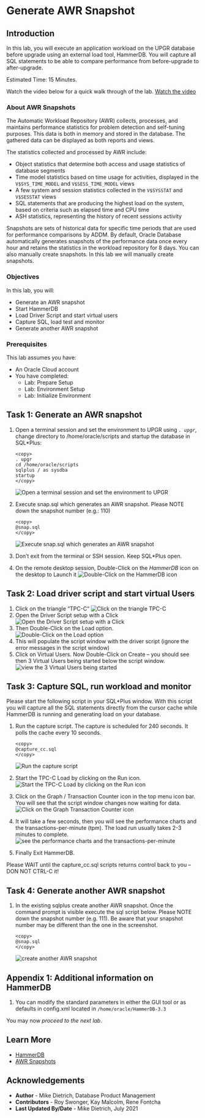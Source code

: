 # Generate AWR Snapshot

## Introduction

In this lab, you will execute an application workload on the UPGR database before upgrade using an external load tool, HammerDB.  You will capture all SQL statements to be able to compare performance from before-upgrade to after-upgrade.

Estimated Time: 15 Minutes.

Watch the video below for a quick walk through of the lab.
[Watch the video](youtube:vK94YigW94Y)

### About AWR Snapshots

The Automatic Workload Repository (AWR) collects, processes, and maintains performance statistics for problem detection and self-tuning purposes. This data is both in memory and stored in the database. The gathered data can be displayed as both reports and views.

The statistics collected and processed by AWR include:
- Object statistics that determine both access and usage statistics of database segments
- Time model statistics based on time usage for activities, displayed in the `V$SYS_TIME_MODEL` and `V$SESS_TIME_MODEL` views
- A few system and session statistics collected in the `V$SYSSTAT` and `V$SESSTAT` views
- SQL statements that are producing the highest load on the system, based on criteria such as elapsed time and CPU time
- ASH statistics, representing the history of recent sessions activity

Snapshots are sets of historical data for specific time periods that are used for performance comparisons by ADDM. By default, Oracle Database automatically generates snapshots of the performance data once every hour and retains the statistics in the workload repository for 8 days. You can also manually create snapshots. In this lab we will manually create snapshots.

### Objectives

In this lab, you will:

- Generate an AWR snapshot
- Start HammerDB
- Load Driver Script and start virtual users
- Capture SQL, load test and monitor
- Generate another AWR snapshot

### Prerequisites

This lab assumes you have:

- An Oracle Cloud account
- You have completed:
    - Lab: Prepare Setup 
    - Lab: Environment Setup
    - Lab: Initialize Environment

## Task 1: Generate an AWR snapshot

1. Open a terminal session and set the environment to UPGR using *`. upgr`*, change directory to /home/oracle/scripts and startup the database in SQL*Plus:

    ```
    <copy>
    . upgr
    cd /home/oracle/scripts
    sqlplus / as sysdba
    startup
    </copy>
    ```
    ![Open a terminal session and set the environment to UPGR](./images/upgrade_19c_1.png " ")

2.  Execute snap.sql which generates an AWR snapshot.  Please NOTE down the snapshot number (e.g.: 110)

    ```
    <copy>
    @snap.sql
    </copy>
    ```
    ![Execute snap.sql which generates an AWR snapshot](./images/upgrade_19c_2.png " ")

3. Don’t exit from the terminal or SSH session. Keep SQL*Plus open.

4. On the remote desktop session, Double-Click on the *HammerDB* icon on the desktop to Launch it
    ![Double-Click on the HammerDB icon](./images/upgrade_19c_3.png " ")

## Task 2: Load driver script and start virtual Users

1. Click on the triangle “TPC-C“
    ![Click on the triangle TPC-C](./images/hammerdb02.png " ")
2. Open the Driver Script setup with a Click
    ![Open the Driver Script setup with a Click](./images/hammerdb03.png " ")
3. Then Double-Click on the Load option.
    ![Double-Click on the Load option](./images/hammerdb04.png " ")
4. This will populate the script window with the driver script (ignore the error messages in the script window)
5. Click on Virtual Users.  Now Double-Click on Create – you should see then 3 Virtual Users being started below the script window.
    ![view the 3 Virtual Users being started](./images/hammerdb05.png " ")

## Task 3: Capture SQL, run workload and monitor

Please start the following script in your SQL*Plus window. With this script you will capture all the SQL statements directly from the cursor cache while HammerDB is running and generating load on your database.

1. Run the capture script. The capture is scheduled for 240 seconds. It polls the cache every 10 seconds.

    ```
    <copy>
    @capture_cc.sql
    </copy>
    ```
    ![Run the capture script](./images/upgrade_19c_5.png " ")

2. Start the TPC-C Load by clicking on the Run icon.
    ![Start the TPC-C Load by clicking on the Run icon](./images/hammerdb06.png " ")

3. Click on the Graph / Transaction Counter icon in the top menu icon bar. You will see that the script window changes now waiting for data.
    ![Click on the Graph Transaction Counter icon](./images/hammerdb07.png " ")

4. It will take a few seconds, then you will see the performance charts and the transactions-per-minute (tpm). The load run usually takes 2-3 minutes to complete.
    ![see the performance charts and the transactions-per-minute](./images/hammerdb08.png " ")

5. Finally Exit HammerDB.

Please WAIT until the capture_cc.sql scripts returns control back to you – DON NOT CTRL-C it!

## Task 4: Generate another AWR snapshot

1. In the existing sqlplus create another AWR snapshot. Once the command prompt is visible execute the sql script below.
    Please NOTE down the snapshot number (e.g. 111). Be aware that your snapshot number may be different than the one in the screenshot.

    ```
    <copy>
    @snap.sql
    </copy>
    ```
    ![create another AWR snapshot](./images/upgrade_19c_9.png " ")

## Appendix 1: Additional information on HammerDB

1. You can modify the standard parameters in either the GUI tool or as defaults in config.xml located in `/home/oracle/HammerDB-3.3`

You may now *proceed to the next lab*.

## Learn More

* [HammerDB](https://www.hammerdb.com/)
* [AWR Snapshots](https://docs.oracle.com/en/database/oracle/oracle-database/19/tgdba/gathering-database-statistics.html#GUID-144711F9-85AE-4281-B548-3E01280F9A56)

## Acknowledgements
* **Author** - Mike Dietrich, Database Product Management
* **Contributors** -  Roy Swonger, Kay Malcolm, Rene Fontcha
* **Last Updated By/Date** - Mike Dietrich, July 2021
